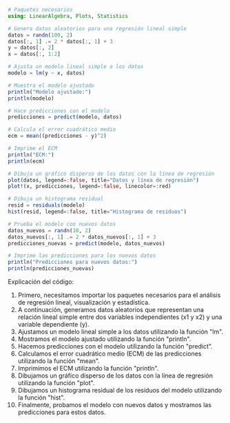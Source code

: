 ```julia

# Paquetes necesarios
using: LinearAlgebra, Plots, Statistics

# Genera datos aleatorios para una regresión lineal simple
datos = randn(100, 2)
datos[:, 1] .= 2 * datos[:, 1] + 3
y = datos[:, 2]
x = datos[:, 1:2]

# Ajusta un modelo lineal simple a los datos
modelo = lm(y ~ x, datos)

# Muestra el modelo ajustado
println("Modelo ajustado:")
println(modelo)

# Hace predicciones con el modelo
predicciones = predict(modelo, datos)

# Calcula el error cuadrático medio
ecm = mean((predicciones - y)^2)

# Imprime el ECM
println("ECM:")
println(ecm)

# Dibuja un gráfico disperso de los datos con la línea de regresión
plot(datos, legend=:false, title="Datos y línea de regresión")
plot!(x, predicciones, legend=:false, linecolor=:red)

# Dibuja un histograma residual
resid = residuals(modelo)
hist(resid, legend=:false, title="Histograma de residuos")

# Prueba el modelo con nuevos datos
datos_nuevos = randn(10, 2)
datos_nuevos[:, 1] .= 2 * datos_nuevos[:, 1] + 3
predicciones_nuevas = predict(modelo, datos_nuevos)

# Imprime las predicciones para los nuevos datos
println("Predicciones para nuevos datos:")
println(predicciones_nuevas)

```

Explicación del código:

1. Primero, necesitamos importar los paquetes necesarios para el análisis de regresión lineal, visualización y estadística.
2. A continuación, generamos datos aleatorios que representan una relación lineal simple entre dos variables independientes (x1 y x2) y una variable dependiente (y).
3. Ajustamos un modelo lineal simple a los datos utilizando la función "lm".
4. Mostramos el modelo ajustado utilizando la función "println".
5. Hacemos predicciones con el modelo utilizando la función "predict".
6. Calculamos el error cuadrático medio (ECM) de las predicciones utilizando la función "mean".
7. Imprimimos el ECM utilizando la función "println".
8. Dibujamos un gráfico disperso de los datos con la línea de regresión utilizando la función "plot".
9. Dibujamos un histograma residual de los residuos del modelo utilizando la función "hist".
10. Finalmente, probamos el modelo con nuevos datos y mostramos las predicciones para estos datos.